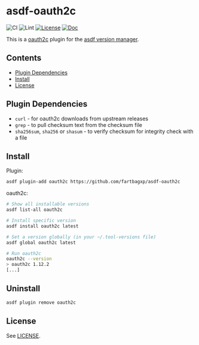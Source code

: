 # asdf-oauth2c

![CI](https://github.com/fartbagxp/asdf-oauth2c/workflows/CI/badge.svg)
![Lint](https://github.com/fartbagxp/asdf-oauth2c/workflows/Lint/badge.svg)
[![License](https://img.shields.io/badge/license-MIT-blue)](https://choosealicense.com/licenses/mit/)
[![Doc](https://img.shields.io/badge/Doc-asdf-blue)](https://asdf-vm.com/)

This is a [oauth2c](https://github.com/cloudentity/oauth2c) plugin for the [asdf version manager](https://asdf-vm.com/).

## Contents

- [Plugin Dependencies](#plugin-dependencies)
- [Install](#install)
- [License](#license)

## Plugin Dependencies

- `curl` - for oauth2c downloads from upstream releases
- `grep` - to pull checksum text from the checksum file
- `sha256sum`, `sha256` or `shasum` - to verify checksum for integrity check with a file

## Install

Plugin:

```bash
asdf plugin-add oauth2c https://github.com/fartbagxp/asdf-oauth2c
```

oauth2c:

```bash
# Show all installable versions
asdf list-all oauth2c

# Install specific version
asdf install oauth2c latest

# Set a version globally (in your ~/.tool-versions file)
asdf global oauth2c latest

# Run oauth2c
oauth2c --version
> oauth2c 1.12.2
[...]
```

## Uninstall

```bash
asdf plugin remove oauth2c
```

## License

See [LICENSE](LICENSE).
